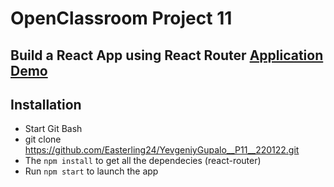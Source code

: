 # OpenClassroom Project 11

## Build a React App using React Router [Application Demo](https://easterling24.github.io/YevgeniyGupalo__P11__220122)

## Installation
* Start Git Bash
* git clone https://github.com/Easterling24/YevgeniyGupalo__P11__220122.git 
* The `npm install` to get all the dependecies (react-router)
* Run `npm start` to launch the app
